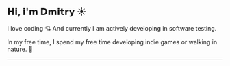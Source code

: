## 𝗛𝗶, 𝗶'𝗺 𝗗𝗺𝗶𝘁𝗿𝘆 :sunny:

I love coding 💘 And currently I am actively developing in software testing.

In my free time, I spend my free time developing indie games or walking in nature. :ocean:

___

